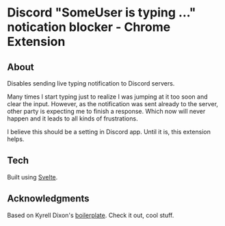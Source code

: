 # Discord "SomeUser is typing ..." notication blocker - Chrome Extension

## About

Disables sending live typing notification to Discord servers.

Many times I start typing just to realize I was jumping at it too soon and clear the input. However, as the notification was sent already to the server, other party is expecting me to finish a response. Which now will never happen and it leads to all kinds of frustrations.

I believe this should be a setting in Discord app. Until it is, this extension helps.

## Tech

Built using [Svelte](https://svelte.dev/).

## Acknowledgments

Based on Kyrell Dixon's [boilerplate](https://github.com/kyrelldixon/svelte-tailwind-extension-boilerplate). Check it out, cool stuff.
